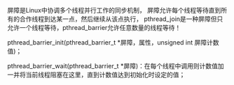 
屏障是Linux中协调多个线程并行工作的同步机制，
屏障允许每个线程等待直到所有的合作线程到达某一点，然后继续从该点执行，
pthread_join是一种屏障但只允许一个线程等待，pthread_barrier允许任意数量的线程等待！

pthread_barrier_init(pthread_barrier_t *屏障，属性，unsigned int 屏障计数值)；

pthread_barrier_wait(pthread_barrier_t *屏障)：在每个线程中调用则计数值加一并将当前线程阻塞在这里，直到计数值达到初始化时设定的值；
